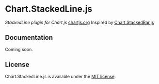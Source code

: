 Chart.StackedLine.js
===================

*StackedLine plugin for Chart.js* [chartjs.org](http://www.chartjs.org)
Inspired by [Chart.StackedBar.js](https://github.com/Regaddi/Chart.StackedBar.js)

## Documentation

Coming soon.

## License

Chart.StackedLine.js is available under the [MIT license](http://opensource.org/licenses/MIT).
